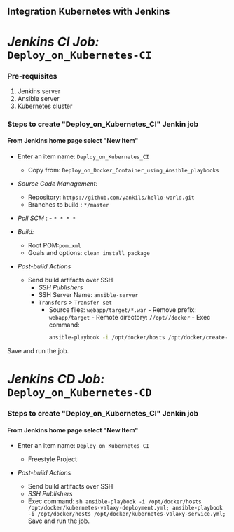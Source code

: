 ## Integration Kubernetes with Jenkins

# _Jenkins CI Job:_ `Deploy_on_Kubernetes-CI`

### Pre-requisites

1. Jenkins server
1. Ansible server
1. Kubernetes cluster

### Steps to create "Deploy_on_Kubernetes_CI" Jenkin job

#### From Jenkins home page select "New Item"

- Enter an item name: `Deploy_on_Kubernetes_CI`

  - Copy from: `Deploy_on_Docker_Container_using_Ansible_playbooks`

- _Source Code Management:_
  - Repository: `https://github.com/yankils/hello-world.git`
  - Branches to build : `*/master`
- _Poll SCM_ : - `* * * *`

- _Build:_

  - Root POM:`pom.xml`
  - Goals and options: `clean install package`

- _Post-build Actions_
  - Send build artifacts over SSH
    - _SSH Publishers_
    - SSH Server Name: `ansible-server`
    - `Transfers` > `Transfer set`
      - Source files: `webapp/target/*.war` - Remove prefix: `webapp/target` - Remote directory: `//opt//docker` - Exec command:
        ```sh
        ansible-playbook -i /opt/docker/hosts /opt/docker/create-simple-devops-image.yml --limit localhost;
        ```

Save and run the job.

# _Jenkins CD Job:_ `Deploy_on_Kubernetes-CD`

### Steps to create "Deploy_on_Kubernetes_CI" Jenkin job

#### From Jenkins home page select "New Item"

- Enter an item name: `Deploy_on_Kubernetes_CI`

  - Freestyle Project

- _Post-build Actions_
  - Send build artifacts over SSH
  - _SSH Publishers_
  - Exec command:
    `sh ansible-playbook -i /opt/docker/hosts /opt/docker/kubernetes-valaxy-deployment.yml; ansible-playbook -i /opt/docker/hosts /opt/docker/kubernetes-valaxy-service.yml;`
    Save and run the job.
